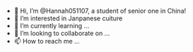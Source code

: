 - 👋 Hi, I’m @Hannah051107, a student of senior one in China!
- 👀 I’m interested in Janpanese cuiture
- 🌱 I’m currently learning ...
- 💞️ I’m looking to collaborate on ...
- 📫 How to reach me ...

<!---
Hannah051107/Hannah051107 is a ✨ special ✨ repository because its `README.md` (this file) appears on your GitHub profile.
You can click the Preview link to take a look at your changes.
--->

